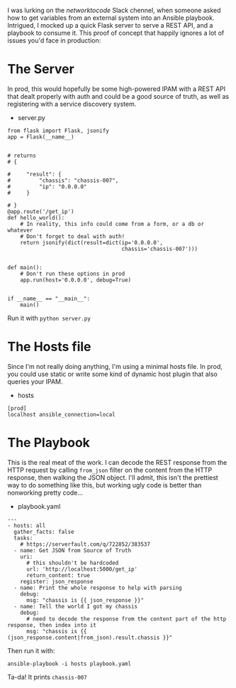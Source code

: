 I was lurking on the *networktocode* Slack chennel, when someone asked how to
get variables from an external system into an Ansible playbook. Intrigued, I
mocked up a quick Flask server to serve a REST API, and a playbook to consume
it. This proof of concept that happily ignores a lot of issues you'd face in
production:

# The Server

In prod, this would hopefully be some high-powered IPAM with a REST API that
dealt properly with auth and could be a good source of truth, as well as
registering with a service discovery system.

- server.py

```
from flask import Flask, jsonify
app = Flask(__name__)


# returns
# {

#     "result": {
#         "chassis": "chassis-007",
#         "ip": "0.0.0.0"
#     }

# }
@app.route('/get_ip')
def hello_world():
    # In reality, this info could come from a form, or a db or whatever
    # Don't forget to deal with auth!
    return jsonify(dict(result=dict(ip='0.0.0.0',
                                    chassis='chassis-007')))


def main():
    # Don't run these options in prod
    app.run(host='0.0.0.0', debug=True)


if __name__ == "__main__":
    main()
```

Run it with `python server.py`

# The Hosts file

Since I'm not really doing anything, I'm using a minimal hosts file. In prod,
you could use static or write some kind of dynamic host plugin that also queries
your IPAM.

- hosts

```
[prod]
localhost ansible_connection=local
```

# The Playbook

This is the real meat of the work. I can decode the REST response from the HTTP
request by calling `from_json` filter on the content from the HTTP response,
then walking the JSON object. I'll admit, this isn't the prettiest way to do
something like this, but working ugly code is better than nonworking pretty
code...

- playbook.yaml

```
---
- hosts: all
  gather_facts: false
  tasks:
    # https://serverfault.com/q/722852/383537
  - name: Get JSON from Source of Truth
    uri:
      # this shouldn't be hardcoded
      url: 'http://localhost:5000/get_ip'
      return_content: true
    register: json_response
  - name: Print the whole response to help with parsing
    debug:
      msg: "chassis is {{ json_response }}"
  - name: Tell the world I got my chassis
    debug:
      # need to decode the response from the content part of the http response, then index into it
      msg: "chassis is {{ (json_response.content|from_json).result.chassis }}"
```

Then run it with:

```
ansible-playbook -i hosts playbook.yaml
```

Ta-da! It prints `chassis-007`
